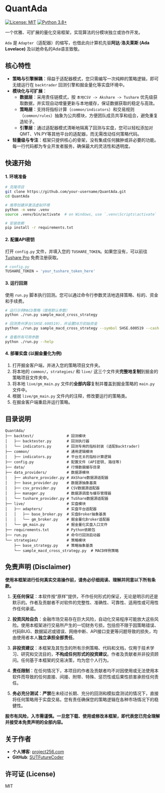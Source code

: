 # QuantAda

[![License: MIT](https://img.shields.io/badge/License-MIT-yellow.svg)](https://opensource.org/licenses/MIT)
[![Python 3.8+](https://img.shields.io/badge/python-3.8+-blue.svg)](https://www.python.org/downloads/release/python-380/)

一个优雅、可扩展的量化交易框架，实现算法的分模块独立或协作开发。

`Ada` 是 `Adapter`（适配器）的缩写，也借此向计算机先驱**阿达·洛夫莱斯 (Ada Lovelace)** 及以她命名的Ada语言致敬。

## 核心特性

-   **策略与引擎解耦**：得益于适配器模式，您只需编写一次纯粹的策略逻辑，即可无缝运行在 `backtrader` 回测引擎和掘金量化等实盘环境中。
-   **模块化与可扩展**：
    -   **数据层**：采用责任链模式，按 `本地CSV -> Akshare -> Tushare` 优先级获取数据，并实现自动增量更新与本地缓存，保证数据获取的稳定与高效。
    -   **策略层**：支持将指标计算（`common/indicators`）和交易规则（`common/rules`）抽象为公共模块，方便团队成员共享和组合，避免重复造轮子。
    -   **引擎层**：通过适配器模式清晰地隔离了回测与实盘，您可以轻松添加对QMT、VN.PY等其他平台的适配器，而无需改动任何策略代码。
-   **轻量级与专注**：框架只提供核心的骨架，没有集成任何臃肿或非必要的功能。每一行代码都为专业开发者服务，确保最大的灵活性和透明度。

## 快速开始

#### 1. 环境准备

```bash
# 克隆项目
git clone https://github.com/your-username/QuantAda.git
cd QuantAda

# 推荐创建并激活虚拟环境
python -m venv .venv
source .venv/bin/activate  # on Windows, use `.venv\Scripts\activate`

# 安装依赖
pip install -r requirements.txt
```

#### 2. 配置API密钥

打开 `config.py` 文件，并填入您的 `TUSHARE_TOKEN`。如果您没有，可以前往 [Tushare Pro](https://tushare.pro/user/token) 免费注册获取。

```python
# config.py
TUSHARE_TOKEN = 'your_tushare_token_here'
```

#### 3. 运行回测

使用 `run.py` 脚本执行回测。您可以通过命令行参数灵活地选择策略、标的、资金和手续费。

```bash
# 运行示例MACD策略（使用默认参数）
python ./run.py sample_macd_cross_strategy

# 回测贵州茅台(SHSE.600519)，并设置50万初始资金
python ./run.py sample_macd_cross_strategy --symbol SHSE.600519 --cash 500000

# 查看所有可用参数
python ./run.py --help
```

#### 4. 部署实盘 (以掘金量化为例)

1.  打开掘金客户端，并进入您的策略项目文件夹。
2.  将本地的 `common/`，`strategies/` 和 `live/` 这三个文件夹**完整地复制**到掘金的策略项目文件夹中。
3.  将本地 `live/gm_main.py` 文件的**全部内容**复制并覆盖到掘金策略的 `main.py` 文件中。
4.  根据 `live/gm_main.py` 文件内的注释，修改要运行的策略类。
5.  在掘金客户端重启并运行策略。

## 目录说明

```
QuantAda/
├── backtest/               # 回测模块
│   ├── backtester.py       # 回测执行器
│   └── indicators.py       # 回测专用的指标封装 (适配Backtrader)
├── common/                 # 通用逻辑模块
│   ├── indicators.py       # 平台无关的指标计算逻辑
├── config.py               # 配置文件 (API密钥, 路径等)
├── data/                   # 行情数据缓存目录
├── data_providers/         # 数据源模块
│   ├── akshare_provider.py # AkShare数据源适配器
│   ├── base_provider.py    # 数据源抽象基类
│   ├── csv_provider.py     # CSV数据源适配器
│   ├── manager.py          # 数据源调度与缓存管理器
│   └── tushare_provider.py # TuShare数据源适配器
├── live/                   # 实盘模块
│   ├── adapters/           # 实盘平台适配器
│   │   ├── base_broker.py  # 实盘Broker抽象基类
│   │   └── gm_broker.py    # 掘金量化Broker适配器
│   └── gm_main.py          # 掘金量化实盘入口文件
├── requirements.txt        # Python依赖包
├── run.py                  # 命令行回测启动器
└── strategies/             # 策略模块
    ├── base_strategy.py    # 策略抽象基类
    └── sample_macd_cross_strategy.py  # MACD样例策略
```

## 免责声明 (Disclaimer)

**使用本框架进行任何真实交易操作前，请务必仔细阅读、理解并同意以下所有条款。**

1.  **无任何保证**：本软件按“原样”提供，不作任何形式的保证，无论是明示的还是默示的。作者及贡献者不对软件的完整性、准确性、可靠性、适用性或可用性作任何承诺。

2.  **投资风险自负**：金融市场交易存在巨大风险，自动化交易程序可能放大这些风险。使用本框架进行交易所产生的一切财务亏损，包括但不限于因策略错误、代码BUG、数据延迟或错误、网络中断、API接口变更等问题导致的损失，均由使用者本人**独立承担全部责任**。

3.  **非投资建议**：本框架及其包含的所有示例策略、代码和文档，仅用于技术学习、研究和交流目的，**不构成任何形式的投资建议**。作者及贡献者并非投资顾问。任何基于本框架的交易决策，均为您个人行为。

4.  **责任限制**：在任何情况下，本项目的作者及贡献者均不对因使用或无法使用本软件而导致的任何直接、间接、附带、特殊、惩罚性或后果性损害承担任何责任。

5.  **务必充分测试**：**严禁**在未经过长期、充分的回测和模拟盘测试的情况下，直接将任何策略用于实盘交易。您有责任确保您的策略逻辑在各种市场情况下的稳健性。

**股市有风险，入市需谨慎。一旦您下载、使用或修改本框架，即代表您已完全理解并接受本免责声明的全部内容。**

## 关于作者

- **个人博客**: [project256.com](https://project256.com)
- **GitHub**: [SUTFutureCoder](https://github.com/SUTFutureCoder)

## 许可证 (License)
MIT